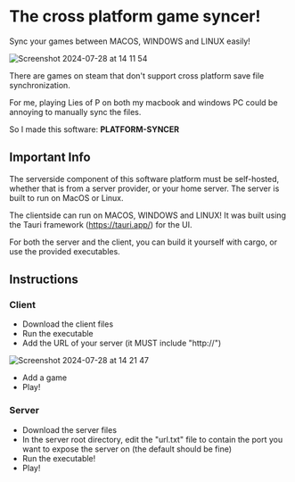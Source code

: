 # The cross platform game syncer!

Sync your games between MACOS, WINDOWS and LINUX easily!

![Screenshot 2024-07-28 at 14 11 54](https://github.com/user-attachments/assets/6ba255d3-2fb0-420b-8b22-c850f3417567)

There are games on steam that don't support cross platform save file synchronization.

For me, playing Lies of P on both my macbook and windows PC could be annoying to manually sync the files.

So I made this software: __PLATFORM-SYNCER__

## Important Info

The serverside component of this software platform must be self-hosted, whether that is from a server provider, or your home server. The server is built to run on MacOS or Linux.

The clientside can run on MACOS, WINDOWS and LINUX! It was built using the Tauri framework (https://tauri.app/) for the UI.

For both the server and the client, you can build it yourself with cargo, or use the provided executables.

## Instructions

### Client

* Download the client files
* Run the executable
* Add the URL of your server (it MUST include "http://")

![Screenshot 2024-07-28 at 14 21 47](https://github.com/user-attachments/assets/840453b2-dee9-464a-920a-d23ef4f9cbfd)

* Add a game
* Play!

### Server
* Download the server files
* In the server root directory, edit the "url.txt" file to contain the port you want to expose the server on (the default should be fine)
* Run the executable!
* Play!
